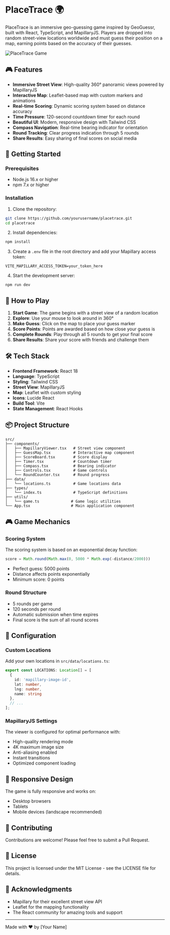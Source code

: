 # PlaceTrace 🌍

PlaceTrace is an immersive geo-guessing game inspired by GeoGuessr, built with React, TypeScript, and MapillaryJS. Players are dropped into random street-view locations worldwide and must guess their position on a map, earning points based on the accuracy of their guesses.

![PlaceTrace Game](https://images.unsplash.com/photo-1524661135-423995f22d0b?w=1200&h=600&fit=crop&q=80)

## 🎮 Features

- **Immersive Street View**: High-quality 360° panoramic views powered by MapillaryJS
- **Interactive Map**: Leaflet-based map with custom markers and animations
- **Real-time Scoring**: Dynamic scoring system based on distance accuracy
- **Time Pressure**: 120-second countdown timer for each round
- **Beautiful UI**: Modern, responsive design with Tailwind CSS
- **Compass Navigation**: Real-time bearing indicator for orientation
- **Round Tracking**: Clear progress indication through 5 rounds
- **Share Results**: Easy sharing of final scores on social media

## 🚀 Getting Started

### Prerequisites

- Node.js 16.x or higher
- npm 7.x or higher

### Installation

1. Clone the repository:
```bash
git clone https://github.com/yourusername/placetrace.git
cd placetrace
```

2. Install dependencies:
```bash
npm install
```

3. Create a `.env` file in the root directory and add your Mapillary access token:
```env
VITE_MAPILLARY_ACCESS_TOKEN=your_token_here
```

4. Start the development server:
```bash
npm run dev
```

## 🎯 How to Play

1. **Start Game**: The game begins with a street view of a random location
2. **Explore**: Use your mouse to look around in 360°
3. **Make Guess**: Click on the map to place your guess marker
4. **Score Points**: Points are awarded based on how close your guess is
5. **Complete Rounds**: Play through all 5 rounds to get your final score
6. **Share Results**: Share your score with friends and challenge them

## 🛠️ Tech Stack

- **Frontend Framework**: React 18
- **Language**: TypeScript
- **Styling**: Tailwind CSS
- **Street View**: MapillaryJS
- **Map**: Leaflet with custom styling
- **Icons**: Lucide React
- **Build Tool**: Vite
- **State Management**: React Hooks

## 📦 Project Structure

```
src/
├── components/
│   ├── MapillaryViewer.tsx   # Street view component
│   ├── GuessMap.tsx          # Interactive map component
│   ├── ScoreBoard.tsx        # Score display
│   ├── Timer.tsx             # Countdown timer
│   ├── Compass.tsx           # Bearing indicator
│   ├── Controls.tsx          # Game controls
│   └── RoundCounter.tsx      # Round progress
├── data/
│   └── locations.ts          # Game locations data
├── types/
│   └── index.ts              # TypeScript definitions
├── utils/
│   └── game.ts              # Game logic utilities
└── App.tsx                  # Main application component
```

## 🎮 Game Mechanics

### Scoring System

The scoring system is based on an exponential decay function:
```typescript
score = Math.round(Math.max(0, 5000 * Math.exp(-distance/2000)))
```

- Perfect guess: 5000 points
- Distance affects points exponentially
- Minimum score: 0 points

### Round Structure

- 5 rounds per game
- 120 seconds per round
- Automatic submission when time expires
- Final score is the sum of all round scores

## 🔧 Configuration

### Custom Locations

Add your own locations in `src/data/locations.ts`:
```typescript
export const LOCATIONS: Location[] = [
  {
    id: 'mapillary-image-id',
    lat: number,
    lng: number,
    name: string
  },
  // ...
];
```

### MapillaryJS Settings

The viewer is configured for optimal performance with:
- High-quality rendering mode
- 4K maximum image size
- Anti-aliasing enabled
- Instant transitions
- Optimized component loading

## 📱 Responsive Design

The game is fully responsive and works on:
- Desktop browsers
- Tablets
- Mobile devices (landscape recommended)

## 🤝 Contributing

Contributions are welcome! Please feel free to submit a Pull Request.

## 📄 License

This project is licensed under the MIT License - see the LICENSE file for details.

## 🙏 Acknowledgments

- Mapillary for their excellent street view API
- Leaflet for the mapping functionality
- The React community for amazing tools and support

---

Made with ❤️ by [Your Name]
